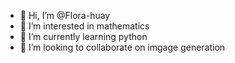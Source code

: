 - 👋 Hi, I’m @Flora-huay
- 👀 I’m interested in mathematics
- 🌱 I’m currently learning python
- 💞️ I’m looking to collaborate on imgage generation


<!---
Flora-huay/Flora-huay is a ✨ special ✨ repository because its `README.md` (this file) appears on your GitHub profile.
You can click the Preview link to take a look at your changes.
--->
